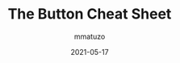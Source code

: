 ---
author: mmatuzo
date: 2021-05-17
hidden: true
tags:
  - html
  - cheat-sheets
target_url: https://www.buttoncheatsheet.com/
title: The Button Cheat Sheet
---